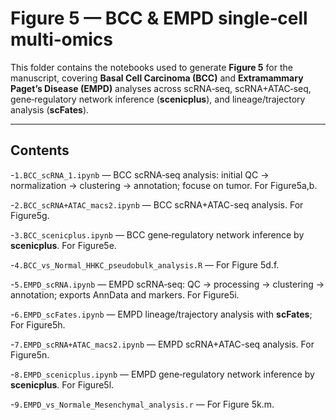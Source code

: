 # Figure 5 — BCC & EMPD single‑cell multi‑omics

This folder contains the notebooks used to generate **Figure 5** for the manuscript, covering **Basal Cell Carcinoma (BCC)** and **Extramammary Paget’s Disease (EMPD)** analyses across scRNA‑seq, scRNA+ATAC‑seq, gene‑regulatory network inference (**scenicplus**), and lineage/trajectory analysis (**scFates**).

---

## Contents

-`1.BCC_scRNA_1.ipynb` — BCC scRNA‑seq analysis: initial QC → normalization → clustering → annotation; focuse on tumor. For Figure5a,b.

-`2.BCC_scRNA+ATAC_macs2.ipynb` — BCC scRNA+ATAC-seq analysis. For Figure5g.

-`3.BCC_scenicplus.ipynb` — BCC gene‑regulatory network inference by **scenicplus**. For Figure5e.

-`4.BCC_vs_Normal_HHKC_pseudobulk_analysis.R` — For Figure 5d.f.

-`5.EMPD_scRNA.ipynb` — EMPD scRNA‑seq: QC → processing → clustering → annotation; exports AnnData and markers. For Figure5i.

-`6.EMPD_scFates.ipynb` — EMPD lineage/trajectory analysis with **scFates**; For Figure5h.

-`7.EMPD_scRNA+ATAC_macs2.ipynb` — EMPD scRNA+ATAC-seq analysis. For Figure5n.

-`8.EMPD_scenicplus.ipynb` — EMPD gene‑regulatory network inference by **scenicplus**. For Figure5l.

-`9.EMPD_vs_Normale_Mesenchymal_analysis.r` — For Figure 5k.m.

